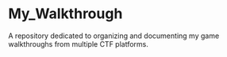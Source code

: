 # My_Walkthrough
A repository dedicated to organizing and documenting my game walkthroughs from multiple CTF platforms.

